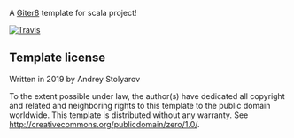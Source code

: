 A [Giter8][g8] template for scala project!

[ ![Travis](https://img.shields.io/travis/d10xa/scala.g8.svg)](https://travis-ci.org/d10xa/scala.g8)

Template license
----------------
Written in 2019 by Andrey Stolyarov

To the extent possible under law, the author(s) have dedicated all copyright and related
and neighboring rights to this template to the public domain worldwide.
This template is distributed without any warranty. See <http://creativecommons.org/publicdomain/zero/1.0/>.

[g8]: http://www.foundweekends.org/giter8/

